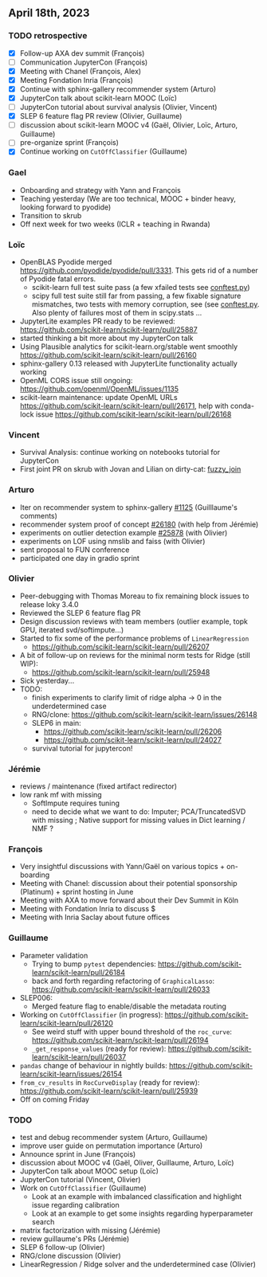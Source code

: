 ## April 18th, 2023

### TODO retrospective

- [x] Follow-up AXA dev summit (François)
- [ ] Communication JupyterCon (François)
- [x] Meeting with Chanel (François, Alex)
- [x] Meeting Fondation Inria (François)
- [x] Continue with sphinx-gallery recommender system (Arturo)
- [x] JupyterCon talk about scikit-learn MOOC (Loïc)
- [ ] JupyterCon tutorial about survival analysis (Olivier, Vincent)
- [x] SLEP 6 feature flag PR review (Olivier, Guillaume)
- [ ] discussion about scikit-learn MOOC v4 (Gaël, Olivier, Loïc, Arturo, Guillaume)
- [ ] pre-organize sprint (François)
- [x] Continue working on `CutOffClassifier` (Guillaume)

### Gael

- Onboarding and strategy with Yann and François
- Teaching yesterday (We are too technical, MOOC + binder heavy, looking forward to pyodide)
- Transition to skrub
- Off next week for two weeks (ICLR + teaching in Rwanda)

### Loïc

- OpenBLAS Pyodide merged https://github.com/pyodide/pyodide/pull/3331. This gets rid of a number of Pyodide fatal errors.
  + scikit-learn full test suite pass (a few xfailed tests see [conftest.py](https://github.com/lesteve/scikit-learn-tests-pyodide/blob/main/conftest.py)) 
  + scipy full test suite still far from passing, a few fixable signature mismatches, two tests with memory corruption, see (see [conftest.py](https://github.com/lesteve/scipy-tests-pyodide/blob/main/conftest.py). Also plenty of failures most of them in scipy.stats ...
- JupyterLite examples PR ready to be reviewed: https://github.com/scikit-learn/scikit-learn/pull/25887
- started thinking a bit more about my JupyterCon talk
- Using Plausible analytics for scikit-learn.org/stable went smoothly https://github.com/scikit-learn/scikit-learn/pull/26160
- sphinx-gallery 0.13 released with JupyterLite functionality actually working
- OpenML CORS issue still ongoing: https://github.com/openml/OpenML/issues/1135
- scikit-learn maintenance: update OpenML URLs https://github.com/scikit-learn/scikit-learn/pull/26171, help with conda-lock issue https://github.com/scikit-learn/scikit-learn/pull/26168

### Vincent

- Survival Analysis: continue working on notebooks tutorial for JupyterCon
- First joint PR on skrub with Jovan and Lilian on dirty-cat: [fuzzy_join](https://github.com/dirty-cat/dirty_cat/pull/530)

### Arturo

- Iter on recommender system to sphinx-gallery [#1125](https://github.com/sphinx-gallery/sphinx-gallery/pull/1125) (Guilllaume's comments)
- recommender system proof of concept [#26180](https://github.com/scikit-learn/scikit-learn/pull/26180) (with help from Jérémie)
- experiments on outlier detection example [#25878](https://github.com/scikit-learn/scikit-learn/pull/25878) (with Olivier)
- experiments on LOF using nmslib and faiss (with Olivier)
- sent proposal to FUN conference
- participated one day in gradio sprint

### Olivier

- Peer-debugging with Thomas Moreau to fix remaining block issues to
  release loky 3.4.0
- Reviewed the SLEP 6 feature flag PR
- Design discussion reviews with team members (outlier example, topk GPU, iterated svd/softimpute...)
- Started to fix some of the performance problems of `LinearRegression`
    - https://github.com/scikit-learn/scikit-learn/pull/26207
- A bit of follow-up on reviews for the minimal norm tests for Ridge (still WIP):
    - https://github.com/scikit-learn/scikit-learn/pull/25948
- Sick yesterday...
- TODO:
    - finish experiments to clarify limit of ridge alpha -> 0 in the underdetermined case
    - RNG/clone: https://github.com/scikit-learn/scikit-learn/issues/26148
    - SLEP6 in main:
        - https://github.com/scikit-learn/scikit-learn/pull/26206
        - https://github.com/scikit-learn/scikit-learn/pull/24027 
    - survival tutorial for jupytercon!

### Jérémie

- reviews / maintenance (fixed artifact redirector)
- low rank mf with missing
  - SoftImpute requires tuning
  - need to decide what we want to do: Imputer; PCA/TruncatedSVD with missing ; Native support for missing values in Dict learning / NMF ?

### François

- Very insightful discussions with Yann/Gaël on various topics + on-boarding
- Meeting with Chanel: discussion about their potential sponsorship (Platinum) + sprint hosting in June
- Meeting with AXA to move forward about their Dev Summit in Köln
- Meeting with Fondation Inria to discuss $
- Meeting with Inria Saclay about future offices

### Guillaume

- Parameter validation
    - Trying to bump `pytest` dependencies: https://github.com/scikit-learn/scikit-learn/pull/26184
    - back and forth regarding refactoring of `GraphicalLasso`: https://github.com/scikit-learn/scikit-learn/pull/26033
- SLEP006:
    - Merged feature flag to enable/disable the metadata routing
- Working on `CutOffClassifier` (in progress): https://github.com/scikit-learn/scikit-learn/pull/26120
    - See weird stuff with upper bound threshold of the `roc_curve`: https://github.com/scikit-learn/scikit-learn/pull/26194
    - `_get_response_values` (ready for review): https://github.com/scikit-learn/scikit-learn/pull/26037
- `pandas` change of behaviour in nightly builds: https://github.com/scikit-learn/scikit-learn/issues/26154
- `from_cv_results` in `RocCurveDisplay` (ready for review): https://github.com/scikit-learn/scikit-learn/pull/25939
- Off on coming Friday

### TODO

- test and debug recommender system (Arturo, Guillaume)
- improve user guide on permutation importance (Arturo)
- Announce sprint in June (François)
- discussion about MOOC v4 (Gaël, Oliver, Guillaume, Arturo, Loïc)
- JupyterCon talk about MOOC setup (Loïc)
- JupyterCon tutorial (Vincent, Olivier)
- Work on `CutOffClassifier` (Guillaume)
    - Look at an example with imbalanced classification and highlight issue regarding calibration
    - Look at an example to get some insights regarding hyperparameter search
- matrix factorization with missing (Jérémie)
- review guillaume's PRs (Jérémie)
- SLEP 6 follow-up (Olivier)
- RNG/clone discussion (Olivier)
- LinearRegression / Ridge solver and the underdetermined case (Olivier)

